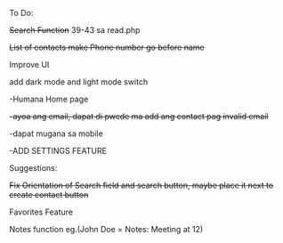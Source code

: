To Do:

~~Search Function~~ 39-43 sa read.php

~~List of contacts make Phone number go before name~~

Improve UI

add dark mode and light mode switch

-Humana Home page


~~-ayoa ang email, dapat di pwede ma add ang contact pag invalid email~~

-dapat mugana sa mobile

-ADD SETTINGS FEATURE

Suggestions:

~~Fix Orientation of Search field and search button, maybe place it next to create contact button~~

Favorites Feature

Notes function eg.(John Doe = Notes: Meeting at 12)
